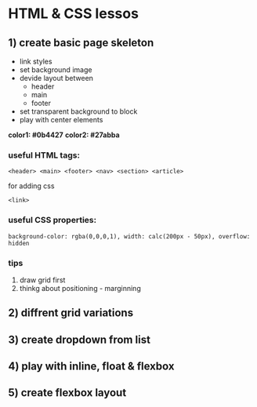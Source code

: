 # HTML & CSS lessos

## 1) create basic page skeleton
- link styles
- set background image
- devide layout between
  - header
  - main
  - footer
- set transparent background to block
- play with center elements

**color1: #0b4427**
**color2: #27abba**

### useful HTML tags:
```
<header> <main> <footer> <nav> <section> <article>
```
for adding css
```
<link>
```

### useful CSS properties:
```
background-color: rgba(0,0,0,1), width: calc(200px - 50px), overflow: hidden
```

### tips
1) draw grid first
2) thinkg about positioning - marginning

## 2) diffrent grid variations

## 3) create dropdown from list

## 4) play with inline, float & flexbox

## 5) create flexbox layout
